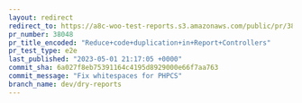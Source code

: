 ```yaml
---
layout: redirect
redirect_to: https://a8c-woo-test-reports.s3.amazonaws.com/public/pr/38048/e2e/index.html
pr_number: 38048
pr_title_encoded: "Reduce+code+duplication+in+Report+Controllers"
pr_test_type: e2e
last_published: "2023-05-01 21:17:05 +0000"
commit_sha: 6a027f8eb75391164c4195d8929000e66f7aa763
commit_message: "Fix whitespaces for PHPCS"
branch_name: dev/dry-reports
---
```

